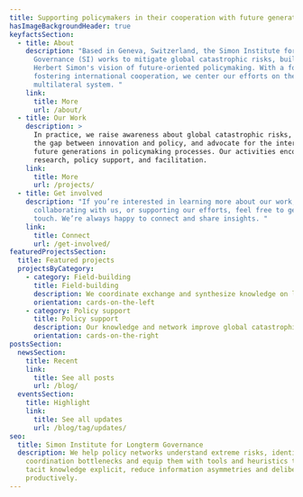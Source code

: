 ```yaml
---
title: Supporting policymakers in their cooperation with future generations.
hasImageBackgroundHeader: true
keyfactsSection:
  - title: About
    description: "Based in Geneva, Switzerland, the Simon Institute for Longterm
      Governance (SI) works to mitigate global catastrophic risks, building on
      Herbert Simon's vision of future-oriented policymaking. With a focus on
      fostering international cooperation, we center our efforts on the
      multilateral system. "
    link:
      title: More
      url: /about/
  - title: Our Work
    description: >
      In practice, we raise awareness about global catastrophic risks, bridge
      the gap between innovation and policy, and advocate for the interests of
      future generations in policymaking processes. Our activities encompass
      research, policy support, and facilitation.
    link:
      title: More
      url: /projects/
  - title: Get involved
    description: "If you’re interested in learning more about our work,
      collaborating with us, or supporting our efforts, feel free to get in
      touch. We’re always happy to connect and share insights. "
    link:
      title: Connect
      url: /get-involved/
featuredProjectsSection:
  title: Featured projects
  projectsByCategory:
    - category: Field-building
      title: Field-building
      description: We coordinate exchange and synthesize knowledge on long-term governance.
      orientation: cards-on-the-left
    - category: Policy support
      title: Policy support
      description: Our knowledge and network improve global catastrophic risk governance.
      orientation: cards-on-the-right
postsSection:
  newsSection:
    title: Recent
    link:
      title: See all posts
      url: /blog/
  eventsSection:
    title: Highlight
    link:
      title: See all updates
      url: /blog/tag/updates/
seo:
  title: Simon Institute for Longterm Governance
  description: We help policy networks understand extreme risks, identify
    coordination bottlenecks and equip them with tools and heuristics to render
    tacit knowledge explicit, reduce information asymmetries and deliberate
    productively.
---
```

